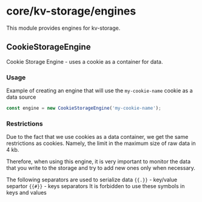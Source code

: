 # core/kv-storage/engines

This module provides engines for kv-storage.

## CookieStorageEngine

Cookie Storage Engine - uses a cookie as a container for data.

### Usage

Example of creating an engine that will use the `my-cookie-name` cookie as a data source

```typescript
const engine = new CookieStorageEngine('my-cookie-name');
```

### Restrictions

Due to the fact that we use cookies as a data container, we get the same restrictions as cookies. Namely, the limit in the maximum size of raw data in 4 kb.

Therefore, when using this engine, it is very important to monitor the data that you write to the storage and try to add new ones only when necessary.

The following separators are used to serialize data
`{{.}}` - key/value separtor
`{{#}}` - keys separators
It is forbidden to use these symbols in keys and values
